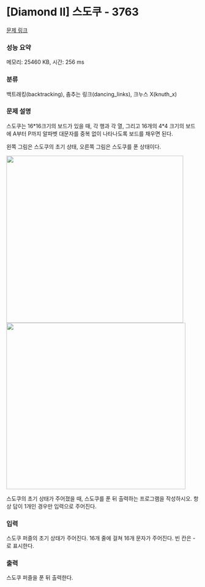 # [Diamond II] 스도쿠 - 3763 

[문제 링크](https://www.acmicpc.net/problem/3763) 

### 성능 요약

메모리: 25460 KB, 시간: 256 ms

### 분류

백트래킹(backtracking), 춤추는 링크(dancing_links), 크누스 X(knuth_x)

### 문제 설명

<p>스도쿠는 16*16크기의 보드가 있을 때, 각 행과 각 열, 그리고 16개의 4*4 크기의 보드에 A부터 P까지 알파벳 대문자를 중복 없이 나타나도록 보드를 채우면 된다.</p>

<p>왼쪽 그림은 스도쿠의 초기 상태, 오른쪽 그림은 스도쿠를 푼 상태이다.</p>

<p><img alt="" src="https://www.acmicpc.net/upload/images/s1.png" style="height:436px; width:462px"><img alt="" src="https://www.acmicpc.net/upload/images/s2.png" style="height:434px; width:468px"></p>

<p>스도쿠의 초기 상태가 주어졌을 때, 스도쿠를 푼 뒤 출력하는 프로그램을 작성하시오. 항상 답이 1개인 경우만 입력으로 주어진다.</p>

### 입력 

 <p>스도쿠 퍼즐의 초기 상태가 주어진다. 16개 줄에 걸쳐 16개 문자가 주어진다. 빈 칸은 -로 표시한다.</p>

### 출력 

 <p>스도쿠 퍼즐을 푼 뒤 출력한다.</p>

